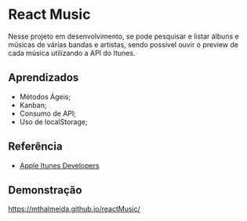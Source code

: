 
# React Music 

Nesse projeto em desenvolvimento, se pode pesquisar e listar álbuns e músicas de várias bandas e artistas, sendo possível ouvir o preview de cada música utilizando a API do Itunes. 

## Aprendizados

-  Métodos Ágeis;
-  Kanban;
-  Consumo de API;
-  Uso de localStorage;

## Referência

 - [Apple Itunes Developers](https://developer.apple.com/library/archive/documentation/AudioVideo/Conceptual/iTuneSearchAPI/index.html)

## Demonstração

https://mthalmeida.github.io/reactMusic/
